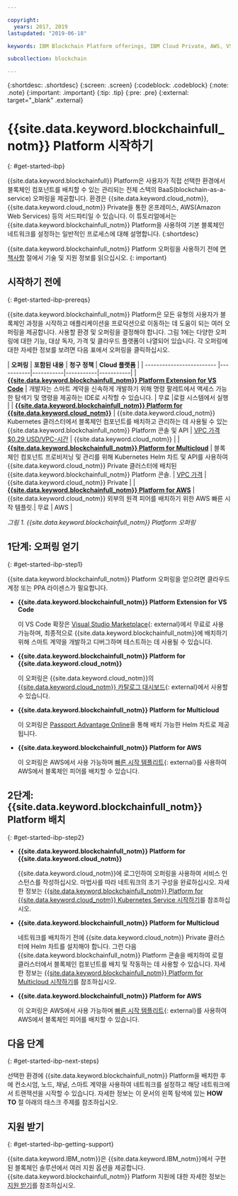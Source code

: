 ```yaml
---

copyright:
  years: 2017, 2019
lastupdated: "2019-06-18"

keywords: IBM Blockchain Platform offerings, IBM Cloud Private, AWS, VS code extension, IBM Cloud

subcollection: blockchain

---
```


{:shortdesc: .shortdesc}
{:screen: .screen}
{:codeblock: .codeblock}
{:note: .note}
{:important: .important}
{:tip: .tip}
{:pre: .pre}
{:external: target="_blank" .external}

# {{site.data.keyword.blockchainfull_notm}} Platform 시작하기
{: #get-started-ibp}

{{site.data.keyword.blockchainfull}} Platform은 사용자가
직접 선택한 환경에서 블록체인 컴포넌트를 배치할 수 있는 관리되는 전체 스택의
BaaS(blockchain-as-a-service) 오퍼링을 제공합니다. 환경은
{{site.data.keyword.cloud_notm}}, {{site.data.keyword.cloud_notm}} Private을 통한 온프레미스,
AWS(Amazon Web Services) 등의 서드파티일 수 있습니다. 이 튜토리얼에서는
{{site.data.keyword.blockchainfull_notm}} Platform을 사용하여
기본 블록체인 네트워크를 설정하는 일반적인 프로세스에 대해 설명합니다.
{:shortdesc}

{{site.data.keyword.blockchainfull_notm}} Platform 오퍼링을 사용하기 전에 [면책사항](/docs/services/blockchain?topic=blockchain-disclaimer#disclaimer) 절에서 기술 및 지원 정보를 읽으십시오.
{: important}


## 시작하기 전에
{: #get-started-ibp-prereqs}

{{site.data.keyword.blockchainfull_notm}} Platform은 모든 유형의 사용자가 블록체인 과정을 시작하고 애플리케이션을 프로덕션으로 이동하는 데 도움이 되는 여러 오퍼링을 제공합니다. 사용할 환경 및 오퍼링을 결정해야 합니다. 그림 1에는 다양한 오퍼링에 대한 기능, 대상 독자, 가격 및 클라우드 플랫폼이 나열되어 있습니다. 각 오퍼링에 대한 자세한 정보를 보려면 다음 표에서 오퍼링을 클릭하십시오.

| **오퍼링** | **포함된 내용** | **청구 정책** | **Cloud 플랫폼** |
| ------------------------- |-----------|-----------|-----------|-----------|
| [**{{site.data.keyword.blockchainfull_notm}} Platform Extension for VS Code**](/docs/services/blockchain?topic=blockchain-develop-vscode#develop-vscode) | 개발자는 스마트 계약을 신속하게 개발하기 위해 명령 팔레트에서 액세스 가능한 탐색기 및 명령을 제공하는 IDE로 시작할 수 있습니다. | 무료 |로컬 시스템에서 실행 |
| [**{{site.data.keyword.blockchainfull_notm}} Platform for {{site.data.keyword.cloud_notm}}**](/docs/services/blockchain/howto?topic=blockchain-ibp-console-overview#ibp-console-overview) | {{site.data.keyword.cloud_notm}} Kubernetes 클러스터에서 블록체인 컴포넌트를 배치하고 관리하는 데 사용될 수 있는 {{site.data.keyword.blockchainfull_notm}} Platform 콘솔 및 API | [VPC 가격 $0.29 USD/VPC-시간](/docs/services/blockchain/howto?topic=blockchain-ibp-saas-pricing) | {{site.data.keyword.cloud_notm}} |
| [**{{site.data.keyword.blockchainfull_notm}} Platform for Multicloud**](/docs/services/blockchain?topic=blockchain-console-icp-about#console-icp-about) | 블록체인 컴포넌트 프로비저닝 및 관리를 위해 Kubernetes Helm 차트 및 API를 사용하여 {{site.data.keyword.cloud_notm}} Private 클러스터에 배치된 {{site.data.keyword.blockchainfull_notm}} Platform 콘솔. | [VPC 가격](/docs/services/blockchain?topic=blockchain-ibp-software-pricing) | {{site.data.keyword.cloud_notm}} Private |
| [**{{site.data.keyword.blockchainfull_notm}} Platform for AWS**](/docs/services/blockchain/howto?topic=blockchain-remote-peer-aws-about#remote-peer-aws-about) | {{site.data.keyword.cloud_notm}} 외부의 원격 피어를 배치하기 위한 AWS 빠른 시작 템플릿.| 무료 | AWS |

*그림 1. {{site.data.keyword.blockchainfull_notm}} Platform 오퍼링*


## 1단계: 오퍼링 얻기
{: #get-started-ibp-step1}

{{site.data.keyword.blockchainfull_notm}} Platform 오퍼링을 얻으려면 클라우드 계정 또는 PPA 라이센스가 필요합니다.

* **{{site.data.keyword.blockchainfull_notm}} Platform Extension for VS Code**

  이 VS Code 확장은 [Visual Studio Marketplace](https://marketplace.visualstudio.com/items?itemName=IBMBlockchain.ibm-blockchain-platform){: external}에서 무료로 사용 가능하며, 최종적으로  {{site.data.keyword.blockchainfull_notm}}에 배치하기 위해 스마트 계약을 개발하고 디버그하며 테스트하는 데 사용될 수 있습니다.

* **{{site.data.keyword.blockchainfull_notm}} Platform for {{site.data.keyword.cloud_notm}}**

  이 오퍼링은 {{site.data.keyword.cloud_notm}}의 [{{site.data.keyword.cloud_notm}} 카탈로그 대시보드](https://cloud.ibm.com/catalog){: external}에서 사용할 수 있습니다.

* **{{site.data.keyword.blockchainfull_notm}} Platform for Multicloud**

  이 오퍼링은 [Passport Advantage Online](https://www.ibm.com/software/passportadvantage/pao_customer.html)을 통해 배치 가능한 Helm 차트로 제공됩니다.

* **{{site.data.keyword.blockchainfull_notm}} Platform for AWS**

  이 오퍼링은 AWS에서 사용 가능하며 [빠른 시작 템플리트](https://aws.amazon.com/quickstart/architecture/ibm-blockchain-platform/){: external}를 사용하여 AWS에서 블록체인 피어를 배치할 수 있습니다.

## 2단계: {{site.data.keyword.blockchainfull_notm}} Platform 배치
{: #get-started-ibp-step2}

* **{{site.data.keyword.blockchainfull_notm}} Platform for {{site.data.keyword.cloud_notm}}**

  {{site.data.keyword.cloud_notm}}에 로그인하여 오퍼링을 사용하여 서비스 인스턴스를 작성하십시오. 마법사를 따라 네트워크의 초기 구성을 완료하십시오. 자세한 정보는 [{{site.data.keyword.blockchainfull_notm}} Platform for {{site.data.keyword.cloud_notm}} Kubernetes Service 시작하기](/docs/services/blockchain/howto?topic=blockchain-ibp-v2-deploy-iks#ibp-v2-deploy-iks)를 참조하십시오.

* **{{site.data.keyword.blockchainfull_notm}} Platform for Multicloud**

  네트워크를 배치하기 전에 {{site.data.keyword.cloud_notm}} Private 클러스터에 Helm 차트를 설치해야 합니다. 그런 다음 {{site.data.keyword.blockchainfull_notm}} Platform 콘솔을 배치하여 로컬 클러스터에서 블록체인 컴포넌트를 배치 및 작동하는 데 사용할 수 있습니다. 자세한 정보는 [{{site.data.keyword.blockchainfull_notm}} Platform for Multicloud 시작하기](/docs/services/blockchain?topic=blockchain-get-started-console-icp#get-started-console-icp)를 참조하십시오.

* **{{site.data.keyword.blockchainfull_notm}} Platform for AWS**

  이 오퍼링은 AWS에서 사용 가능하며 [빠른 시작 템플리트](https://aws.amazon.com/quickstart/architecture/ibm-blockchain-platform/){: external}를 사용하여 AWS에서 블록체인 피어를 배치할 수 있습니다.

## 다음 단계
{: #get-started-ibp-next-steps}

선택한 환경에 {{site.data.keyword.blockchainfull_notm}} Platform을 배치한 후에
컨소시엄, 노드, 채널, 스마트 계약을 사용하여 네트워크를 설정하고 해당 네트워크에서 트랜잭션을 시작할 수 있습니다. 자세한 정보는
이 문서의 왼쪽 탐색에 있는 **HOW TO** 절 아래의 태스크 주제를 참조하십시오.

## 지원 받기
{: #get-started-ibp-getting-support}

{{site.data.keyword.IBM_notm}}은 {{site.data.keyword.IBM_notm}}에서 구현된
블록체인 솔루션에서 여러 지원 옵션을 제공합니다. {{site.data.keyword.blockchainfull_notm}} Platform
지원에 대한 자세한 정보는 [지원 받기](/docs/services/blockchain?topic=blockchain-blockchain-support#blockchain-support)를 참조하십시오.

